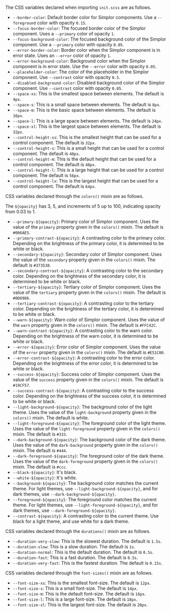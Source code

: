 The CSS variables declared when importing `init.scss` are as follows.

- `--border-color`: Default border color for Simplor components. Use a `--foreground` color with opacity `0.15`.
- `--focus-border-color`: The focused border color of the Simplor component. Uses a `--primary` color of opacity `1`.
- `--focus-background-color`: The focused background color of the Simplor component. Use a `--primary` color with opacity `0.05`.
- `--error-border-color`: Border color when the Simplor component is in error state. Uses an `--error` color of opacity `1`.
- `--error-background-color`: Background color when the Simplor component is in error state. Use the `--error` color with opacity `0.05`.
- `--placeholder-color`: The color of the placeholder in the Simplor component. Use `--contrast` color with opacity `0.5`.
- `--disabled-background-color`: Disabled background color of the Simplor component. Use `--contrast` color with opacity `0.05`.
- `--space-xs`: This is the smallest space between elements. The default is `4px`.
- `--space-s`: This is a small space between elements. The default is `8px`.
- `--space-m`: This is the basic space between elements. The default is `16px`.
- `--space-l`: This is a large space between elements. The default is `24px`.
- `--space-xl`: This is the largest space between elements. The default is `32px`.
- `--control-height-xs`: This is the smallest height that can be used for a control component. The default is `32px`.
- `--control-height-s`: This is a small height that can be used for a control component. The default is `40px`.
- `--control-height-m`: This is the default height that can be used for a control component. The default is `48px`.
- `--control-height-l`: This is a large height that can be used for a control component. The default is `56px`.
- `--control-height-lx`: This is the largest height that can be used for a control component. The default is `64px`.

CSS variables declared through the `colors()` mixin are as follows.

The `${opacity}` has 3, 5, and increments of 5 up to 100, indicating opacity from 0.03 to 1.

- `--primary-${opacity}`: Primary color of Simplor component. Uses the value of the `primary` property given in the `colors()` mixin. The default is `#006AE5`.
- `--primary-contrast-${opacity}`: A contrasting color to the primary color. Depending on the brightness of the primary color, it is determined to be white or black.
- `--secondary-${opacity}`: Secondary color of Simplor component. Uses the value of the `secondary` property given in the `colors()` mixin. The default is `#373538`.
- `--secondary-contrast-${opacity}`: A contrasting color to the secondary color. Depending on the brightness of the secondary color, it is determined to be white or black.
- `--tertiary-${opacity}`: Tertiary color of Simplor component. Uses the value of the `tertiary` property given in the `colors()` mixin. The default is `#0D6986`.
- `--tertiary-contrast-${opacity}`: A contrasting color to the tertiary color. Depending on the brightness of the tertiary color, it is determined to be white or black.
- `--warn-${opacity}`: Warn color of Simplor component. Uses the value of the `warn` property given in the `colors()` mixin. The default is `#FFC42C`.
- `--warn-contrast-${opacity}`: A contrasting color to the warn color. Depending on the brightness of the warn color, it is determined to be white or black.
- `--error-${opacity}`: Error color of Simplor component. Uses the value of the `error` property given in the `colors()` mixin. The default is `#E51C00`.
- `--error-contrast-${opacity}`: A contrasting color to the error color. Depending on the brightness of the error color, it is determined to be white or black.
- `--success-${opacity}`: Success color of Simplor component. Uses the value of the `success` property given in the `colors()` mixin. The default is `#19CF57`.
- `--success-contrast-${opacity}`: A contrasting color to the success color. Depending on the brightness of the success color, it is determined to be white or black.
- `--light-background-${opacity}`: The background color of the light theme. Uses the value of the `light-background` property given in the `colors()` mixin. The default is white.
- `--light-foreground-${opacity}`: The foreground color of the light theme. Uses the value of the `light-foreground` property given in the `colors()` mixin. The default is `#333`.
- `--dark-background-${opacity}`: The background color of the dark theme. Uses the value of the `dark-background` property given in the `colors()` mixin. The default is `#444`.
- `--dark-foreground-${opacity}`: The foreground color of the dark theme. Uses the value of the `dark-foreground` property given in the `colors()` mixin. The default is `#ccc`.
- `--black-${opacity}`: It's black.
- `--white-${opacity}`: It's white.
- `--background-${opacity}`: The background color matches the current theme. For light themes, use `--light-background-${opacity}`, and for dark themes, use `--dark-background-${opacity}`.
- `--foreground-${opacity}`: The foreground color matches the current theme. For light themes, use `--light-foreground-${opacity}`, and for dark themes, use `--dark-foreground-${opacity}`.
- `--contrast-${opacity}`: A contrasting color to the current theme. Use black for a light theme, and use white for a dark theme.

CSS variables declared through the `durations()` mixin are as follows.

- `--duration-very-slow`: This is the slowest duration. The default is `1.5s`.
- `--duration-slow`: This is a slow duration. The default is `1s`.
- `--duration-normal`: This is the default duration. The default is `0.5s`.
- `--duration-fast`: This is a fast duration. The default is `0.5s`.
- `--duration-very-fast`: This is the fastest duration. The default is `0.15s`.

CSS variables declared through the `font-sizes()` mixin are as follows.

- `--font-size-xs`: This is the smallest font-size. The default is `12px`.
- `--font-size-s`: This is a small font-size. The default is `14px`.
- `--font-size-m`: This is the default font-size. The default is `16px`.
- `--font-size-l`: This is a large font-size. The default is `18px`.
- `--font-size-xl`: This is the largest font-size. The default is `20px`.
